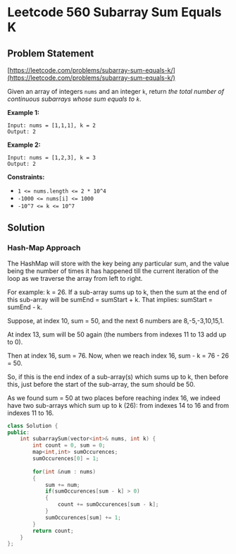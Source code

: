 # Leetcode 560 Subarray Sum Equals K

## Problem Statement

[https://leetcode.com/problems/subarray-sum-equals-k/](https://leetcode.com/problems/subarray-sum-equals-k/)

Given an array of integers `nums` and an integer `k`, return _the total number of continuous subarrays whose sum equals to `k`_.

**Example 1:**

```
Input: nums = [1,1,1], k = 2
Output: 2
```

**Example 2:**

```
Input: nums = [1,2,3], k = 3
Output: 2
```

**Constraints:**

* `1 <= nums.length <= 2 * 10^4`
* `-1000 <= nums[i] <= 1000`
* `-10^7 <= k <= 10^7`

## Solution

### Hash-Map Approach

The HashMap will store with the key being any particular sum, and the value being the number of times it has happened till the current iteration of the loop as we traverse the array from left to right.

&#x20;For example: k = 26. If a sub-array sums up to k, then the sum at the end of this sub-array will be sumEnd = sumStart + k. That implies: sumStart = sumEnd - k.&#x20;

Suppose, at index 10, sum = 50, and the next 6 numbers are 8,-5,-3,10,15,1.&#x20;

At index 13, sum will be 50 again (the numbers from indexes 11 to 13 add up to 0).&#x20;

Then at index 16, sum = 76. Now, when we reach index 16, sum - k = 76 - 26 = 50.&#x20;

So, if this is the end index of a sub-array(s) which sums up to k, then before this, just before the start of the sub-array, the sum should be 50.&#x20;

As we found sum = 50 at two places before reaching index 16, we indeed have two sub-arrays which sum up to k (26): from indexes 14 to 16 and from indexes 11 to 16.

```cpp
class Solution {
public:
    int subarraySum(vector<int>& nums, int k) {
        int count = 0, sum = 0;
        map<int,int> sumOccurences;
        sumOccurences[0] = 1;
        
        for(int &num : nums)
        {
            sum += num;
            if(sumOccurences[sum - k] > 0)
            {
                count += sumOccurences[sum - k];
            }
            sumOccurences[sum] += 1;
        }
        return count;
    }
};
```
